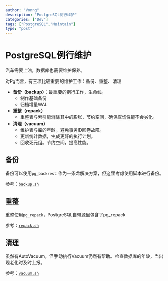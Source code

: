 ```yaml
---
author: "Vonng"
description: "PostgreSQL例行维护"
categories: ["Dev"]
tags: ["PostgreSQL","Maintain"]
type: "post"
---
```






# PostgreSQL例行维护

汽车需要上油，数据库也需要维护保养。

对Pg而言，有三项比较重要的维护工作：备份、重整、清理



* **备份（backup）**：最重要的例行工作，生命线。
  * 制作基础备份
  * 归档增量WAL
* **重整（repack）**
  * 重整表与索引能消除其中的膨胀，节约空间，确保查询性能不会劣化。
* **清理（vacuum）**
  * 维护表与库的年龄，避免事务ID回卷故障。
  * 更新统计数据，生成更好的执行计划。
  * 回收死元组。节约空间，提高性能。



## 备份

备份可以使用`pg_backrest` 作为一条龙解决方案，但这里考虑使用脚本进行备份。

参考：[`backup.sh`](backup.sh)



## 重整

重整使用`pg_repack`，PostgreSQL自带源里包含了pg_repack

参考：[`repack.sh`](repack.sh)



## 清理

虽然有AutoVacuum，但手动执行Vacuum仍然有帮助。检查数据库的年龄，当出现老化时及时上报。

参考：[`vacuum.sh`](vacuum.sh)

